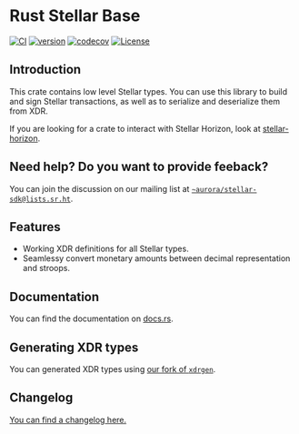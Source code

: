 # Rust Stellar Base

[![CI](https://github.com/aurora-rs/stellar-base-rs/workflows/CI/badge.svg)](https://github.com/aurora-rs/stellar-base-rs/actions?query=branch:master)
[![version](https://img.shields.io/crates/v/stellar-base)](https://crates.io/crates/stellar-base)
[![codecov](https://codecov.io/gh/aurora-rs/stellar-base-rs/branch/master/graph/badge.svg?token=3DR7ZYCPTQ)](https://codecov.io/gh/aurora-rs/stellar-base-rs)
[![License](https://img.shields.io/crates/l/stellar-base)](https://github.com/aurora-rs/stellar-base-rs/blob/master/LICENSE)


## Introduction

This crate contains low level Stellar types. You can use this library
to build and sign Stellar transactions, as well as to serialize and
deserialize them from XDR.

If you are looking for a crate to interact with Stellar Horizon, look at
[stellar-horizon](https://github.com/aurora-rs/stellar-horizon-rs).


## Need help? Do you want to provide feeback?

You can join the discussion on our mailing list at
[`~aurora/stellar-sdk@lists.sr.ht`](https://lists.sr.ht/~aurora/stellar-sdk).


## Features

 * Working XDR definitions for all Stellar types.
 * Seamlessy convert monetary amounts between decimal representation
   and stroops.


## Documentation

You can find the documentation on [docs.rs](https://docs.rs/stellar-base).


## Generating XDR types

You can generated XDR types using [our fork of `xdrgen`](https://github.com/aurora-rs/xdrgen).

## Changelog

[You can find a changelog here.](https://github.com/aurora-rs/stellar-base-rs/blob/master/CHANGELOG.md)
